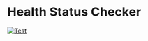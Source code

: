# Health Status Checker
[![Test](https://github.com/mages-py/03_js_2/actions/workflows/main.yml/badge.svg )](https://github.com/mages-py/03_js_2/actions )